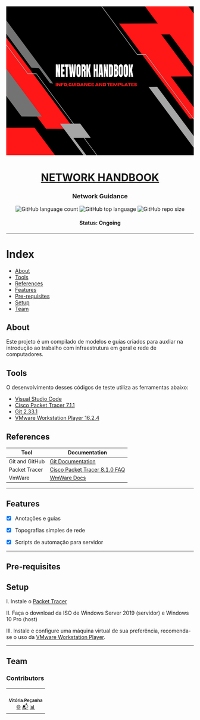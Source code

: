 <h3 align="center"> 
  <img alt="network_handbook banner" src="assets/network_handbook.png" width="1000" height="400">
</h3>

<h1 align="center">
   <a href="#"> NETWORK HANDBOOK </a>
</h1>

<h3 align="center">
    Network Guidance
</h3>


<p align="center">
  <img alt="GitHub language count" src="https://img.shields.io/github/languages/count/vitoriape/network-handbook?color=%23ff5c33">
  
  <img alt="GitHub top language" src="https://img.shields.io/github/languages/top/vitoriape/network-handbook">
  
  <img alt="GitHub repo size" src="https://img.shields.io/github/repo-size/vitoriape/network-handbook?color=%ffff00">
  </a>
</p>

<h4 align="center"> 
	 Status: Ongoing
</h4>

---

Index
======
<!--ts-->
   * [About](#about)
   * [Tools](#tools)
   * [References](#references)
   * [Features](#features)
   * [Pre-requisites](#pre-requisites)
   * [Setup](#setup)
   * [Team](#team)

## About
Este projeto é um compilado de modelos e guias criados para auxliar na introdução ao trabalho com infraestrutura em geral e rede de computadores. 

## Tools
O desenvolvimento desses códigos de teste utiliza as ferramentas abaixo:

- [Visual Studio Code](https://code.visualstudio.com/docs)
- [Cisco Packet Tracer 7.1.1](https://www.netacad.com/pt-br/courses/packet-tracer)
- [Git 2.33.1](https://git-scm.com/downloads)
- [VMware Workstation Player 16.2.4](https://customerconnect.vmware.com/en/downloads/info/slug/desktop_end_user_computing/vmware_workstation_player/16_0)

## References

| **Tool**       | **Documentation** 						                               |
|----------------|---------------------------------------------------------------------------------------------|
| Git and GitHub | [Git Documentation](https://git-scm.com/doc)                                                |
|  Packet Tracer | [Cisco Packet Tracer 8.1.0 FAQ](https://www.netacad.com/sites/default/files/cisco-packet-tracer-faq.pdf)                   |
| VmWare   |  [WmWare Docs](https://docs.vmware.com/br/) |

---

## Features

- [x] Anotações e guias
- [x] Topografias simples de rede
- [x] Scripts de automação para servidor


---

## Pre-requisites


## Setup

I. Instale o [Packet Tracer](https://www.netacad.com/pt-br/courses/packet-tracer)

II. Faça o download da ISO de Windows Server 2019 (servidor) e Windows 10 Pro (host)

III. Instale e configure uma máquina virtual de sua preferência, recomenda-se o uso da [VMware Workstation Player](https://www.vmware.com/br/products/workstation-player.html).

---

## Team
### Contributors
<table>
  <tr>
    <td align="center"><a href="https://github.com/vitoriape"><img style="border-radius: 50%;" src="https://avatars.githubusercontent.com/u/55922652?v=4" width="100px;" alt=""/><br /><sub><b>Vitória Peçanha</b></sub></a><br /><a href="https://www.linkedin.com/in/vitoria-pecanha/" title="LinkedIn">🌐</a>   <a href="mailto:vitoriapecanha.log@gmail.com" title="E-mail">📬</a>   <a href="https://www.workana.com/pt/freelancer/adc45c752416bdaecd6e912140fe5fd3" title="Workana Profile">📊</a></td>
  </tr>
</table>
